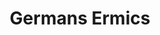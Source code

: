 ---
category: residents
layout: post
title: Germans Ermics
profession: Graphic Design
website: www.germansermics.com
---
